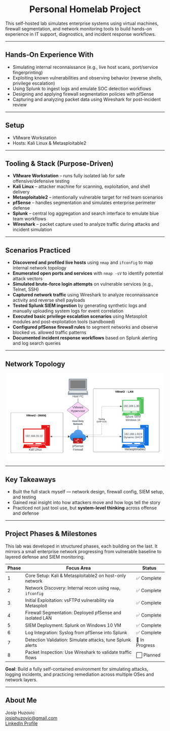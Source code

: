 <h1 align="center"><strong>Personal Homelab Project</strong></h1>

This self-hosted lab simulates enterprise systems using virtual machines, firewall segmentation, and network monitoring tools to build hands-on experience in IT support, diagnostics, and incident response workflows.

---
## Hands-On Experience With
- Simulating internal reconnaissance (e.g., live host scans, port/service fingerprinting)
- Exploiting known vulnerabilities and observing behavior (reverse shells, privilege escalation)
- Using Splunk to ingest logs and emulate SOC detection workflows
- Designing and applying firewall segmentation policies with pfSense
- Capturing and analyzing packet data using Wireshark for post-incident review

---
## Setup
- VMware Workstation
- Hosts: Kali Linux & Metasploitable2

---
## Tooling & Stack (Purpose-Driven)
- **VMware Workstation** – runs fully isolated lab for safe offensive/defensive testing
- **Kali Linux** – attacker machine for scanning, exploitation, and shell delivery
- **Metasploitable2** – intentionally vulnerable target for red team scenarios
- **pfSense** – handles segmentation and simulates enterprise perimeter defense
- **Splunk** – central log aggregation and search interface to emulate blue team workflows
- **Wireshark** – packet capture used to analyze traffic during attacks and incident simulation

---
## Scenarios Practiced
- **Discovered and profiled live hosts** using `nmap` and `ifconfig` to map internal network topology
- **Enumerated open ports and services** with `nmap -sV` to identify potential attack vectors
- **Simulated brute-force login attempts** on vulnerable services (e.g., Telnet, SSH)
- **Captured network traffic** using Wireshark to analyze reconnaissance activity and reverse shell payloads
- **Tested Splunk SIEM ingestion** by generating synthetic logs and manually uploading system logs for event correlation
- **Executed basic privilege escalation scenarios** using Metasploit modules and post-exploitation tools (sandboxed)
- **Configured pfSense firewall rules** to segment networks and observe blocked vs. allowed traffic patterns
- **Documented incident response workflows** based on Splunk alerting and log search queries


---

## Network Topology

<p align="center">
  <img src="./Images/Topology_After_SIEM_and_Log_Integration.png" alt="Network Topology Diagram">
</p>

---
## Key Takeaways
- Built the full stack myself — network design, firewall config, SIEM setup, and testing
- Gained real insight into how attackers move and how logs tell the story
- Practiced not just tool use, but **system-level thinking** across offense and defense

---
## Project Phases & Milestones

This lab was developed in structured phases, each building on the last. It mirrors a small enterprise network progressing from vulnerable baseline to layered defense and SIEM monitoring.

| Phase | Focus Area                                               | Status        |
|-------|----------------------------------------------------------|---------------|
| 1     | Core Setup: Kali & Metasploitable2 on host-only network  | ✅ Complete    |
| 2     | Network Discovery: Internal recon using `nmap`, `ifconfig`| ✅ Complete    |
| 3     | Initial Exploitation: vsFTPd vulnerability via Metasploit| ✅ Complete    |
| 4     | Firewall Segmentation: Deployed pfSense and isolated LAN | ✅ Complete    |
| 5     | SIEM Deployment: Splunk on Windows 10 VM                 | ✅ Complete    |
| 6     | Log Integration: Syslog from pfSense into Splunk         | ✅ Complete    |
| 7     | Detection Validation: Simulate attacks, tune Splunk alerts| 🔄 In Progress |
| 8     | Packet Inspection: Use Wireshark to validate traffic flows| ⬜ Planned     |



**Goal**: Build a fully self-contained environment for simulating attacks, logging incidents, and practicing remediation across multiple OSes and network layers.

---
## About Me
Josip Huzovic  
josiphuzovic@gmail.com  
[LinkedIn Profile](https://www.linkedin.com/in/josip-huzovic)
